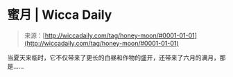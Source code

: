 <!--yml

分类: 未分类

日期: 2024-06-12 18:24:50

-->

# 蜜月 | Wicca Daily

> 来源：[http://wiccadaily.com/tag/honey-moon/#0001-01-01](http://wiccadaily.com/tag/honey-moon/#0001-01-01)

当夏天来临时，它不仅带来了更长的白昼和作物的盛开，还带来了六月的满月，那是……
